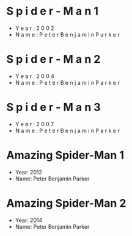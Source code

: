 # S p i d e r - M a n 1 
- Y e a r : 2 0 0 2
 - N a m e : P e t e r B e n j a m i n P a r k e r 

# S p i d e r - M a n 2
 - Y e a r : 2 0 0 4
 - N a m e : P e t e r B e n j a m i n P a r k e r 

# S p i d e r - M a n 3
 - Y e a r : 2 0 0 7
 - N a m e : P e t e r B e n j a m i n P a r k e r

# Amazing Spider-Man 1 
- Year: 2012 
- Name: Peter Benjamin Parker

# Amazing Spider-Man 2
- Year: 2014 
- Name: Peter Benjamin Parker
